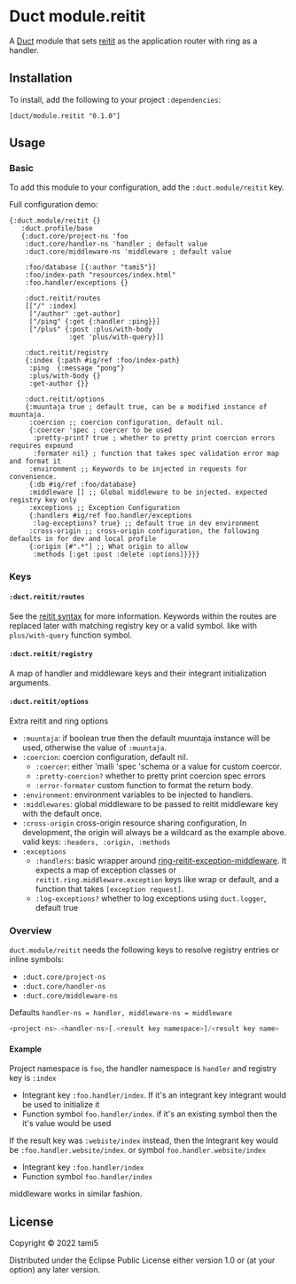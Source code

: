 # Duct module.reitit


A [Duct][] module that sets [reitit][] as the application router with ring as a handler.

[duct]: https://github.com/duct-framework/duct
[reitit]: https://github.com/metosin/reitit

## Installation

To install, add the following to your project `:dependencies`:

    [duct/module.reitit "0.1.0"]

## Usage

### Basic

To add this module to your configuration, add the `:duct.module/reitit` key.

Full configuration demo:
```edn
{:duct.module/reitit {}
   :duct.profile/base
   {:duct.core/project-ns 'foo
    :duct.core/handler-ns 'handler ; default value
    :duct.core/middleware-ns 'middleware ; default value

    :foo/database [{:author "tami5"}]
    :foo/index-path "resources/index.html"
    :foo.handler/exceptions {}

    :duct.reitit/routes
    [["/" :index]
     ["/author" :get-author]
     ["/ping" {:get {:handler :ping}}]
     ["/plus" {:post :plus/with-body
               :get 'plus/with-query}]]

    :duct.reitit/registry
    {:index {:path #ig/ref :foo/index-path}
     :ping  {:message "pong"}
     :plus/with-body {}
     :get-author {}}

    :duct.reitit/options
    {:muuntaja true ; default true, can be a modified instance of muuntaja.
     :coercion ;; coercion configuration, default nil.
     {:coercer 'spec ; coercer to be used
      :pretty-print? true ; whether to pretty print coercion errors requires expound
      :formater nil} ; function that takes spec validation error map and format it
     :environment ;; Keywords to be injected in requests for convenience.
     {:db #ig/ref :foo/database}
     :middleware [] ;; Global middleware to be injected. expected registry key only
     :exceptions ;; Exception Configuration
     {:handlers #ig/ref foo.handler/exceptions
      :log-exceptions? true} ;; default true in dev environment
     :cross-origin ;; cross-origin configuration, the following defaults in for dev and local profile
     {:origin [#".*"] ;; What origin to allow
      :methods [:get :post :delete :options]}}}}
```
### Keys

#### `:duct.reitit/routes`

See the [reitit syntax][] for more information. Keywords within the routes are
replaced later with matching registry key or a valid symbol. like with
`plus/with-query` function symbol.

[reitit syntax]: https://cljdoc.org/d/metosin/reitit/0.5.5/doc/basics/route-syntax

#### `:duct.reitit/registry`

A map of handler and middleware keys and their integrant initialization
arguments.

#### `:duct.reitit/options`

Extra reitit and ring options
  - `:muuntaja`: if boolean true then the default muuntaja instance will be
    used, otherwise the value of `:muuntaja`.
  - `:coercion`: coercion configuration, default nil.
    - `:coercer`: either 'malli 'spec 'schema or a value for custom coercor.
    - `:pretty-coercion?` whether to pretty print coercion spec errors
    - `:error-formater` custom function to format the return body.
  - `:environment`: environment variables to be injected to handlers.
  - `:middlewares`: global middleware to be passed to reitit middleware key with the default once.
  - `:cross-origin` cross-origin resource sharing configuration, In development, the origin
    will always be a wildcard as the example above. valid keys: `:headers, :origin, :methods`
  - `:exceptions`
    - `:handlers`: basic wrapper around [ring-reitit-exception-middleware]. It
      expects a map of exception classes or
      `reitit.ring.middleware.exception` keys like wrap or default, and a
      function that takes `[exception request]`.
    - `:log-exceptions?` whether to log exceptions using `duct.logger`, default true

[ring-reitit-exception-middleware]: https://cljdoc.org/d/metosin/reitit/0.5.15/doc/ring/exception-handling-with-ring#exceptioncreate-exception-middleware
### Overview

`duct.module/reitit` needs the following keys to resolve registry entries or inline symbols:

- `:duct.core/project-ns`
- `:duct.core/handler-ns`
- `:duct.core/middleware-ns`

Defaults `handler-ns = handler, middleware-ns = middleware`

```javascript
<project-ns>.<handler-ns>[.<result key namespace>]/<result key name>
```

#### Example

Project namespace is `foo`, the handler namespace is `handler` and registry key is `:index`

- Integrant key `:foo.handler/index`. If it's an integrant key integrant would be used to initialize it
- Function symbol `foo.handler/index`. if it's an existing symbol then the it's value would be used

If the result key was `:webiste/index` instead, then the Integrant key
would be `:foo.handler.website/index`. or symbol `foo.handler.website/index`

- Integrant key `:foo.handler/index`
- Function symbol `foo.handler/index`

middleware works in similar fashion.

## License

Copyright © 2022 tami5

Distributed under the Eclipse Public License either version 1.0 or (at
your option) any later version.
